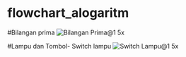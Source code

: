 # flowchart_alogaritm
#Bilangan prima
![Bilangan Prima@1 5x](https://user-images.githubusercontent.com/38674801/184942373-05721ef8-a29d-42ea-ac0f-b11c0b35b970.png)

#Lampu dan Tombol- Switch lampu
![Switch Lampu@1 5x](https://user-images.githubusercontent.com/38674801/184942356-6411ca2f-cd7c-49b8-a0f7-976821947714.png)
